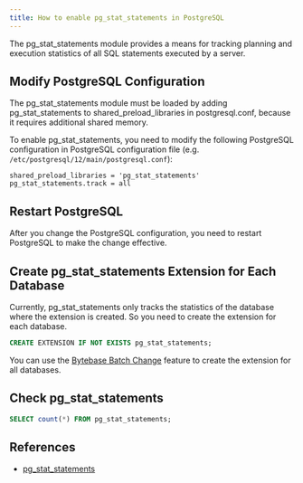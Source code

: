 ```yaml
---
title: How to enable pg_stat_statements in PostgreSQL
---
```


<HintBlock type="info">

The pg_stat_statements module provides a means for tracking planning and execution statistics of all SQL statements executed by a server.

</HintBlock>

## Modify PostgreSQL Configuration

<HintBlock type="warning">

The pg_stat_statements module must be loaded by adding pg_stat_statements to shared_preload_libraries in postgresql.conf, because it requires additional shared memory.

</HintBlock>

To enable pg_stat_statements, you need to modify the following PostgreSQL configuration in PostgreSQL configuration file (e.g. `/etc/postgresql/12/main/postgresql.conf`):

```plain
shared_preload_libraries = 'pg_stat_statements'
pg_stat_statements.track = all
```

## Restart PostgreSQL

After you change the PostgreSQL configuration, you need to restart PostgreSQL to make the change effective.

## Create pg_stat_statements Extension for Each Database

Currently, pg_stat_statements only tracks the statistics of the database where the extension is created. So you need to create the extension for each database.

```sql
CREATE EXTENSION IF NOT EXISTS pg_stat_statements;
```

You can use the [Bytebase Batch Change](/docs/change-database/batch-change) feature to create the extension for all databases.

## Check pg_stat_statements

```sql
SELECT count(*) FROM pg_stat_statements;
```

## References

- [pg_stat_statements](https://www.postgresql.org/docs/current/pgstatstatements.html)
